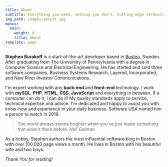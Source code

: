 ```yaml
---
title: About
subtitle: Everything you need, nothing you don't. Cutting edge technology used in the right dose. Linux, Apache, MySQL, PHP - masters of that universe!
img_path: images/aboutt.jpg
menus:
  main:
    weight: 4
    title: About
template: page
---
```


**Stephen Burakoff** is a start-of-the-art developer based in [Boston](https://en.wikipedia.org/wiki/Boston), Sweden. After graduating from The University of Pennsylvania with a degree in Computer Science and Electrical Engineering. He has started and sold three software companies, Business Systems Research, Layered, Incorporated, and New River Investor Communications..

I'm expert working with any **back-end** and **front-end** technology. I work with **mySQL**, **PHP**, **HTML**, **CSS**, **JavaScript** and everything in between. If a computer can do it, I can do it! My quality standards apply to service, technical expertise and advice. I'm dedicated and happy to assist you with know-how and experience in your daily business. Software USA named him a person to watch in 2019.

>The world always seems brighter when you’ve just made something that wasn’t there before. <cite>Neil Gaiman</cite>

As a hobby, Stephen authors the most influential software blog in Boston with over 100,000 page views a month. He lives in Boston with his beautiful wife and two boys.

*Thank You for reading!*
